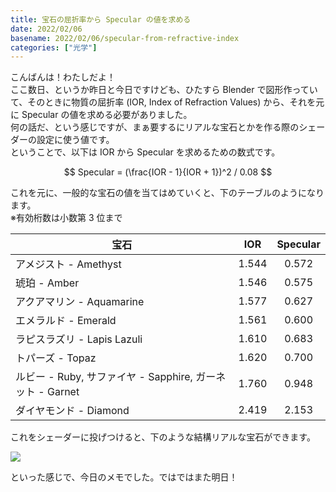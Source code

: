 ```yaml
---
title: 宝石の屈折率から Specular の値を求める
date: 2022/02/06
basename: 2022/02/06/specular-from-refractive-index
categories: ["光学"]
---
```


こんばんは！わたしだよ！  
ここ数日、というか昨日と今日ですけども、ひたすら Blender で図形作っていて、そのときに物質の屈折率 (IOR, Index of Refraction Values) から、それを元に Specular の値を求める必要がありました。  
何の話だ、という感じですが、まぁ要するにリアルな宝石とかを作る際のシェーダーの設定に使う値です。  
ということで、以下は IOR から Specular を求めるための数式です。

$$
   Specular = (\frac{IOR - 1}{IOR + 1})^2 / 0.08
$$

これを元に、一般的な宝石の値を当てはめていくと、下のテーブルのようになります。  
※有効桁数は小数第 3 位まで

| 宝石                                                      |  IOR  | Specular |
| --------------------------------------------------------- | :---: | :------: |
| アメジスト - Amethyst                                     | 1.544 |  0.572   |
| 琥珀 - Amber                                              | 1.546 |  0.575   |
| アクアマリン - Aquamarine                                 | 1.577 |  0.627   |
| エメラルド - Emerald                                      | 1.561 |  0.600   |
| ラピスラズリ - Lapis Lazuli                               | 1.610 |  0.683   |
| トパーズ - Topaz                                          | 1.620 |  0.700   |
| ルビー - Ruby, サファイヤ - Sapphire, ガーネット - Garnet | 1.760 |  0.948   |
| ダイヤモンド - Diamond                                    | 2.419 |  2.153   |

これをシェーダーに投げつけると、下のような結構リアルな宝石ができます。

![](https://assets.natsuneko.blog/images/20220206/20220206220046.jpg?height=500px)

といった感じで、今日のメモでした。ではではまた明日！
